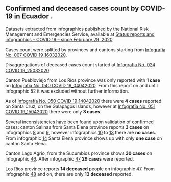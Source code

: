 ## Confirmed and deceased cases count by COVID-19 in Ecuador .
Datasets extracted from infographics published by the National Risk Management and Emergencies Service, available at 
[Status reports and infographics – COVID 19 – since February 29, 2020](https://www.gestionderiesgos.gob.ec/informes-de-situacion-covid-19-desde-el-13-de-marzo-del-2020/).

Cases count were splitted by provinces and cantons starting from  [Infografia No. 007 COVID 19_16032020](https://www.gestionderiesgos.gob.ec/wp-content/uploads/2020/03/7INFOGRAFIA-NACIONALCOVI-19-COE-NACIONAL-16032020-16h00.pdf). 

Disaggregations of deceased cases count
started at [Infografia No. 024 COVID 19_25032020](https://www.gestionderiesgos.gob.ec/wp-content/uploads/2020/03/INFOGRAFIA-NACIONALCOVI-19-COE-NACIONAL-26032020-10h00-1.pdf). 

Canton Puebloviejo from Los Ríos province was only reported with **1 case** on [Infografia No. 040 COVID 19_04042020](https://www.gestionderiesgos.gob.ec/wp-content/uploads/2020/04/INFOGRAFIA-NACIONALCOVI-19-COE-NACIONAL-04042020-10h00.pdf). From this report on and until infographic 52 it was excluded without further information.

As of [Infografía No. 050 COVID 19_14042020](https://www.gestionderiesgos.gob.ec/wp-content/uploads/2020/04/INFOGRAFIA-NACIONALCOVI-19-COE-NACIONAL-14042020-08h00.pdf) there were **4 cases** reported on Santa Cruz, on the Galapagos Islands, however at [Infografía No. 051 COVID 19_15042020](https://www.gestionderiesgos.gob.ec/wp-content/uploads/2020/04/INFOGRAFIA-NACIONALCOVI-19-COE-NACIONAL-15042020-08h00.pdf) there were only **3 cases**.

Several inconsistencies have been found upon validation of confirmed cases: canton Salinas from Santa Elena province reports **3 cases** on infographics [8](https://www.gestionderiesgos.gob.ec/wp-content/uploads/2020/03/8INFOGRAFIA-NACIONALCOVI-19-COE-NACIONAL-1703202O-09h00.pdf) and [9](https://www.gestionderiesgos.gob.ec/wp-content/uploads/2020/03/9INFOGRAFIA-NACIONALCOVI-19-COE-NACIONAL-17032020.pdf), however infographics [10](https://www.gestionderiesgos.gob.ec/wp-content/uploads/2020/03/10INFOGRAFIA-NACIONALCOVI-19-COE-NACIONAL-18032020-05-am.pdf) to [13](https://www.gestionderiesgos.gob.ec/wp-content/uploads/2020/03/13INFOGRAFIA-NACIONALCOVI-19-COE-NACIONAL-19032020-16H00.pdf) there are **no cases**. From infographic [14](https://www.gestionderiesgos.gob.ec/wp-content/uploads/2020/03/14INFOGRAFIA-NACIONALCOVI-19-COE-NACIONAL-20032020-10H00revisado.pdf) Santa Elena province shows up with only **one case** on canton Santa Elena.

Canton Lago Agrio, from the Sucumbíos province shows **30 cases** on infographic [46](https://www.gestionderiesgos.gob.ec/wp-content/uploads/2020/04/INFOGRAFIA-NACIONALCOVI-19-COE-NACIONAL-10042020-07h00.pdf). After infographic [47](https://www.gestionderiesgos.gob.ec/wp-content/uploads/2020/04/INFOGRAFIA-NACIONALCOVI-19-COE-NACIONAL-11042020-07h00.pdf) **29 cases** were reported.

Los Ríos province reports **14 deceased** people on infographic [47](https://www.gestionderiesgos.gob.ec/wp-content/uploads/2020/04/INFOGRAFIA-NACIONALCOVI-19-COE-NACIONAL-11042020-07h00.pdf). From infographic [48](https://www.gestionderiesgos.gob.ec/wp-content/uploads/2020/04/INFOGRAFIA-NACIONALCOVI-19-COE-NACIONAL-12042020-08h00.pdf) and on, there are only **13 deceased** reported.
